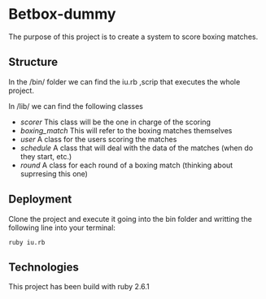 # Betbox-dummy

The purpose of this project is to create a system to score boxing matches.


## Structure

In the /bin/ folder we can find the iu.rb ,scrip that executes the whole project.

In /lib/ we can find the following classes

* *scorer* This class will be the one in charge of the scoring
* *boxing_match* This will refer to the boxing matches themselves
* *user* A class for the users scoring the matches
* *schedule* A class that will deal with the data of the matches (when do they start, etc.)
* *round* A class for each round of a boxing match (thinking about suprresing this one)


## Deployment

Clone the project and execute it going into the bin folder and writting the following line into your terminal:

`````
ruby iu.rb
`````

## Technologies

This project has been build with ruby 2.6.1
